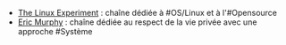 - [The Linux Experiment](https://www.youtube.com/@TheLinuxEXP/videos) : chaîne dédiée à #OS/Linux et à l'#Opensource
- [Eric Murphy](https://www.youtube.com/@EricMurphyxyz) :  chaîne dédiée au respect de la vie privée avec une approche #Système